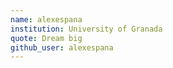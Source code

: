 ```yaml
---
name: alexespana
institution: University of Granada
quote: Dream big
github_user: alexespana
---
```

